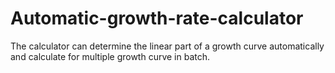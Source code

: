 # Automatic-growth-rate-calculator
The calculator can determine the linear part of a growth curve automatically and calculate for multiple growth curve in batch.
